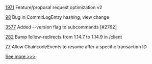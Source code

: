
[1971](https://github.com/hyperledger/iroha/pull/1971) Feature/proposal request optimization v2

[98](https://github.com/hyperledger-labs/mirbft/pull/98) Bug in CommitLogEntry hashing, view change

[3577](https://github.com/hyperledger/besu/pull/3577) Added --version flag to subcommands [#2762]

[282](https://github.com/hyperledger/blockchain-explorer/pull/282) Bump follow-redirects from 1.14.7 to 1.14.9 in /client

[77](https://github.com/hyperledger/fabric-protos/pull/77) Allow ChaincodeEvents to resume after a specific transaction ID


[See more >>>](https://start-here.hyperledger.org/pull-requests)
